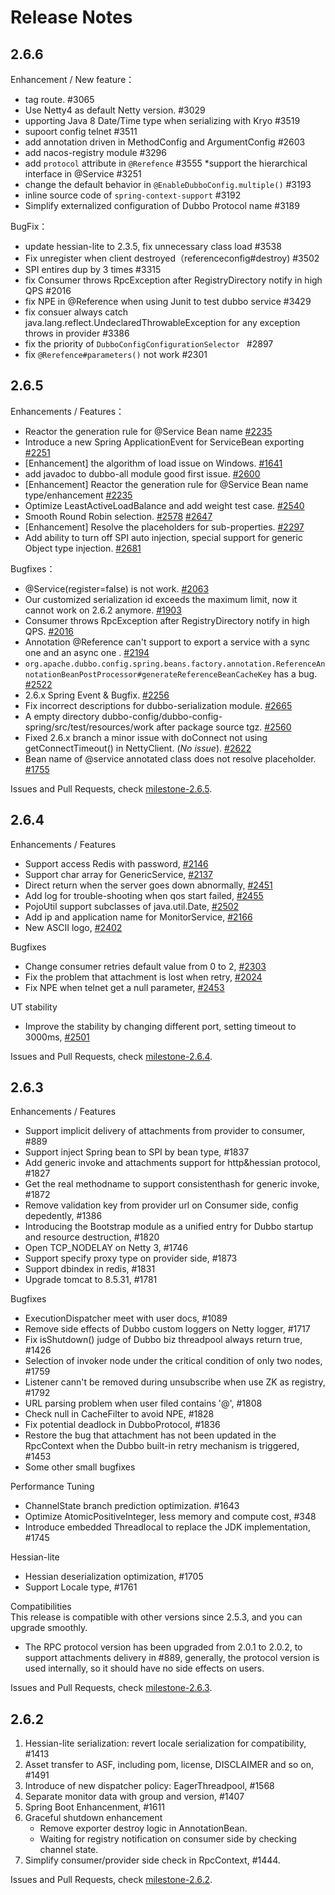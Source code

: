 # Release Notes
## 2.6.6

Enhancement / New feature：

* tag route.  #3065 
* Use Netty4 as default Netty version. #3029 
* upporting Java 8 Date/Time type when serializing with Kryo #3519 
* supoort config telnet  #3511
* add annotation driven in MethodConfig and ArgumentConfig #2603
* add nacos-registry module #3296  
* add `protocol` attribute in `@Rerefence` #3555 
*support the hierarchical interface in @Service  #3251  
* change the default behavior in `@EnableDubboConfig.multiple()` #3193 
* inline source code of `spring-context-support` #3192 
* Simplify externalized configuration of Dubbo Protocol name  #3189 

BugFix：
 
* update hessian-lite to 2.3.5, fix unnecessary class load #3538 
* Fix unregister when client destroyed（referenceconfig#destroy) #3502 
* SPI entires dup by 3 times #3315 
* fix Consumer throws RpcException after RegistryDirectory notify in high QPS #2016 
* fix NPE in @Reference when using Junit to test dubbo service #3429 
* fix consuer always catch java.lang.reflect.UndeclaredThrowableException for any exception throws in provider  #3386 
* fix the priority of `DubboConfigConfigurationSelector ` #2897 
* fix `@Rerefence#parameters()` not work #2301 

## 2.6.5

Enhancements / Features：    

- Reactor the generation rule for @Service Bean name [#2235](https://github.com/apache/incubator-dubbo/issues/2235) 
- Introduce a new Spring ApplicationEvent for ServiceBean exporting [#2251](https://github.com/apache/incubator-dubbo/issues/2251) 
- [Enhancement] the algorithm of load issue on Windows. [#1641](https://github.com/apache/incubator-dubbo/issues/1641)
- add javadoc to dubbo-all module good first issue. [#2600](https://github.com/apache/incubator-dubbo/issues/2600) 
- [Enhancement] Reactor the generation rule for @Service Bean name type/enhancement [#2235](https://github.com/apache/incubator-dubbo/issues/2235) 
- Optimize LeastActiveLoadBalance and add weight test case. [#2540](https://github.com/apache/incubator-dubbo/issues/2540) 
- Smooth Round Robin selection. [#2578](https://github.com/apache/incubator-dubbo/issues/2578) [#2647](https://github.com/apache/incubator-dubbo/pull/2647) 
- [Enhancement] Resolve the placeholders for sub-properties. [#2297](https://github.com/apache/incubator-dubbo/issues/2297) 
- Add ability to turn off SPI auto injection, special support for generic Object type injection. [#2681](https://github.com/apache/incubator-dubbo/pull/2681)


Bugfixes：    

- @Service(register=false) is not work. [#2063](https://github.com/apache/incubator-dubbo/issues/2063) 
- Our customized serialization id exceeds the maximum limit, now it cannot work on 2.6.2 anymore. [#1903](https://github.com/apache/incubator-dubbo/issues/1903) 
- Consumer throws RpcException after RegistryDirectory notify in high QPS. [#2016](https://github.com/apache/incubator-dubbo/issues/2016)   
- Annotation @Reference can't support to export a service with a sync one and an async one . [#2194](https://github.com/apache/incubator-dubbo/issues/2194) 
- `org.apache.dubbo.config.spring.beans.factory.annotation.ReferenceAnnotationBeanPostProcessor#generateReferenceBeanCacheKey` has a bug. [#2522](https://github.com/apache/incubator-dubbo/issues/2522) 
- 2.6.x Spring Event & Bugfix. [#2256](https://github.com/apache/incubator-dubbo/issues/2256) 
- Fix incorrect descriptions for dubbo-serialization module. [#2665](https://github.com/apache/incubator-dubbo/issues/2665) 
- A empty directory dubbo-config/dubbo-config-spring/src/test/resources/work after package source tgz. [#2560](https://github.com/apache/incubator-dubbo/issues/2560)
- Fixed 2.6.x branch a minor issue with doConnect not using getConnectTimeout() in NettyClient.  (*No issue*). [#2622](https://github.com/apache/incubator-dubbo/pull/2622) 
- Bean name of @service annotated class does not resolve placeholder. [#1755](https://github.com/apache/incubator-dubbo/issues/1755) 



Issues and Pull Requests, check [milestone-2.6.5](https://github.com/apache/incubator-dubbo/milestone/21).

## 2.6.4

Enhancements / Features

- Support access Redis with password, [#2146](https://github.com/apache/incubator-dubbo/pull/2146)
- Support char array for GenericService, [#2137](https://github.com/apache/incubator-dubbo/pull/2137)
- Direct return when the server goes down abnormally, [#2451](https://github.com/apache/incubator-dubbo/pull/2451)
- Add log for trouble-shooting when qos start failed, [#2455](https://github.com/apache/incubator-dubbo/pull/2455)
- PojoUtil support subclasses of java.util.Date, [#2502](https://github.com/apache/incubator-dubbo/pull/2502)
- Add ip and application name for MonitorService, [#2166](https://github.com/apache/incubator-dubbo/pull/2166)
- New ASCII logo, [#2402](https://github.com/apache/incubator-dubbo/pull/2402)

Bugfixes

- Change consumer retries default value from 0 to 2, [#2303](https://github.com/apache/incubator-dubbo/pull/2303)
- Fix the problem that attachment is lost when retry, [#2024](https://github.com/apache/incubator-dubbo/pull/2024)
- Fix NPE when telnet get a null parameter, [#2453](https://github.com/apache/incubator-dubbo/pull/2453)

UT stability

- Improve the stability by changing different port, setting timeout to 3000ms, [#2501](https://github.com/apache/incubator-dubbo/pull/2501)

Issues and Pull Requests, check [milestone-2.6.4](https://github.com/apache/incubator-dubbo/milestone/19).

## 2.6.3

Enhancements / Features

- Support implicit delivery of attachments from provider to consumer, #889
- Support inject Spring bean to SPI by bean type, #1837
- Add generic invoke and attachments support for http&hessian protocol, #1827
- Get the real methodname to support consistenthash for generic invoke, #1872
- Remove validation key from provider url on Consumer side, config depedently, #1386
- Introducing the Bootstrap module as a unified entry for Dubbo startup and resource destruction, #1820
- Open TCP_NODELAY on Netty 3, #1746
- Support specify proxy type on provider side, #1873
- Support dbindex in redis, #1831
- Upgrade tomcat to 8.5.31, #1781

Bugfixes

- ExecutionDispatcher meet with user docs, #1089
- Remove side effects of Dubbo custom loggers on Netty logger, #1717
- Fix isShutdown() judge of Dubbo biz threadpool always return true, #1426
- Selection of invoker node under the critical condition of only two nodes, #1759
- Listener cann't be removed during unsubscribe when use ZK as registry, #1792
- URL parsing problem when user filed contains '@',  #1808
- Check null in CacheFilter to avoid NPE, #1828
- Fix potential deadlock in DubboProtocol, #1836
- Restore the bug that attachment has not been updated in the RpcContext when the Dubbo built-in retry mechanism is triggered, #1453
- Some other small bugfixes

Performance Tuning

- ChannelState branch prediction optimization. #1643
- Optimize AtomicPositiveInteger, less memory and compute cost, #348
- Introduce embedded Threadlocal to replace the JDK implementation, #1745

Hessian-lite

- Hessian deserialization optimization, #1705
- Support Locale type, #1761

Compatibilities  
This release is compatible with other versions since 2.5.3, and you can upgrade smoothly.
- The RPC protocol version has been upgraded from 2.0.1 to 2.0.2, to support attachments delivery in #889, 
generally, the protocol version is used internally, so it should have no side effects on users.

Issues and Pull Requests, check [milestone-2.6.3](https://github.com/apache/incubator-dubbo/milestone/17).


## 2.6.2

1. Hessian-lite serialization: revert locale serialization for compatibility, #1413
2. Asset transfer to ASF, including pom, license, DISCLAIMER and so on, #1491
3. Introduce of new dispatcher policy: EagerThreadpool, #1568
4. Separate monitor data with group and version, #1407
5. Spring Boot Enhancenment, #1611
6. Graceful shutdown enhancement
   - Remove exporter destroy logic in AnnotationBean.
   - Waiting for registry notification on consumer side by checking channel state.
7. Simplify consumer/provider side check in RpcContext, #1444.

Issues and Pull Requests, check [milestone-2.6.2](https://github.com/apache/incubator-dubbo/milestone/15).
